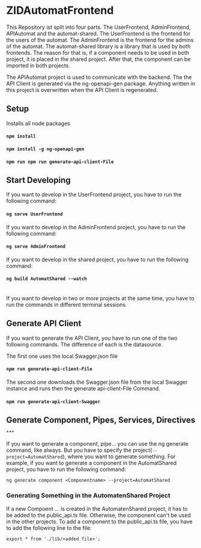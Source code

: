 # ZIDAutomatFrontend

This Repository ist split into four parts. The UserFrontend, AdminFrontend, APIAutomat and the automat-shared. The UserFrontend is the frontend for the users of the automat. The AdminFrontend is the frontend for the admins of the automat. The automat-shared library is a library that is used by both frontends. The reason for that is, if a component needs to be used in both project, it is placed in the shared project. After that, the component can be imported in both projects.

The APIAutomat project is used to communicate with the backend. The the API Client is generated via the ng-openapi-gen package. Anything written in this project is overwritten when the API Client is regenerated.

## Setup

Installs all node packages
#### `npm install`
#### `npm install -g ng-openapi-gen`
#### `npm run npm run generate-api-client-File`

## Start Developing

If you want to develop in the UserFrontend project, you have to run the following command:
#### `ng serve UserFrontend`

If you want to develop in the AdminFrontend project, you have to run the following command:
#### `ng serve AdminFrontend`

If you want to develop in the shared project, you have to run the following command:

#### `ng build AutomatShared --watch`
<br>
If you want to develop in two or more projects at the same time, you have to run the commands in different terminal sessions


## Generate API Client

If you want to generate the API Client, you have to run one of the two following commands. The difference of each is the datasource. 

The first one uses the local Swagger.json file
#### `npm run generate-api-client-File`

The second one downloads the Swagger.json file from the local Swagger instance and runs then the generate api-client-File Command.

#### `npm run generate-api-client-Swagger`

## Generate Component, Pipes, Services, Directives ...

If you want to generate a component, pipe... you can use the ng generate command, like always. But you have to specify the project(`--project=AutomatShared`), where you want to generate something. For example, if you want to generate a component in the AutomatShared project, you have to run the following command:

`ng generate component <Componentname> --project=AutomatShared`

### Generating Something in the AutomatenShared Project

If a new Compoent ... is created in the AutomatenShared project, it has to be added to the public_api.ts file. Otherwise, the component can't be used in the other projects. To add a component to the public_api.ts file, you have to add the following line to the file:

`export * from './lib/<added file>';`
